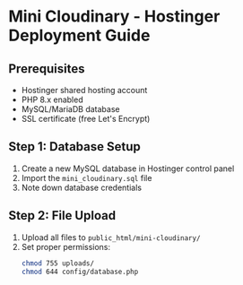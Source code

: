 # Mini Cloudinary - Hostinger Deployment Guide

## Prerequisites
- Hostinger shared hosting account
- PHP 8.x enabled
- MySQL/MariaDB database
- SSL certificate (free Let's Encrypt)

## Step 1: Database Setup
1. Create a new MySQL database in Hostinger control panel
2. Import the `mini_cloudinary.sql` file
3. Note down database credentials

## Step 2: File Upload
1. Upload all files to `public_html/mini-cloudinary/`
2. Set proper permissions:
   ```bash
   chmod 755 uploads/
   chmod 644 config/database.php
